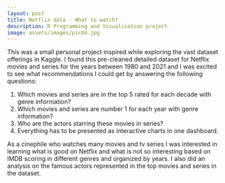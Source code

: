 ```yaml
---
layout: post
title: Netflix data - What to watch?
description: R Programming and Visualisation project
image: assets/images/pic04.jpg
---
```


This was a small personal project inspired while exploring the vast dataset offerings in Kaggle. I found this pre-cleaned detailed dataset for Netflix movies and series for the years between 1980 and 2021 and I was excited to see what recommendations I could get by answering the following questions:

1. Which movies and series are in the top 5 rated for each decade with genre information?
2. Which movies and series are number 1 for each year with genre information?
3. Who are the actors starring these movies in series?
4. Everything has to be presented as interactive charts in one dashboard.

As a cinephile who watches many movies and tv series I was interested in learning what is good on Netflix and what is not so interesting based on IMDB scoring in different genres and organized by years. I also did an analysis on the famous actors represented in the top movies and series in the dataset.
